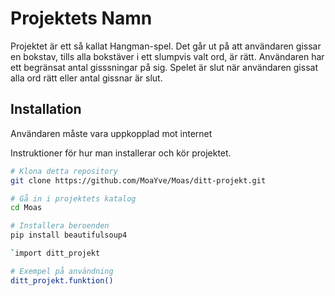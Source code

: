# Projektets Namn

Projektet är ett så kallat Hangman-spel. Det går ut på att användaren gissar en bokstav, tills alla bokstäver i ett slumpvis valt ord, är rätt.
Användaren har ett begränsat antal gisssningar på sig. Spelet är slut när användaren gissat alla ord rätt eller antal gissnar är slut.

## Installation
Användaren måste vara uppkopplad mot internet

Instruktioner för hur man installerar och kör projektet.

```bash
# Klona detta repository
git clone https://github.com/MoaYve/Moas/ditt-projekt.git

# Gå in i projektets katalog
cd Moas

# Installera beroenden
pip install beautifulsoup4

`import ditt_projekt

# Exempel på användning
ditt_projekt.funktion()
